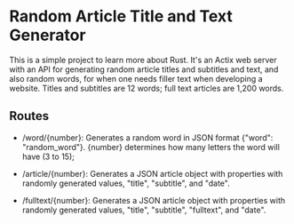 # Random Article Title and Text Generator

This is a simple project to learn more about Rust. It's an Actix web server with an API for generating random article titles and subtitles and text, and also random words, for when one needs filler text when developing a website. Titles and subtitles are 12 words; full text articles are 1,200 words. 

## Routes
 - /word/{number}: Generates a random word in JSON format {"word": "random_word"}. {number} determines how many letters the word will have (3 to 15);

 - /article/{number}: Generates a JSON article object with properties with randomly generated values, "title", "subtitle", and "date". 

 - /fulltext/{number}: Generates a JSON article object with properties with randomly generated values, "title", "subtitle", "fulltext", and "date". 


